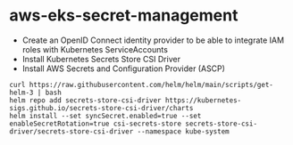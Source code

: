# aws-eks-secret-management

- Create an OpenID Connect identity provider to be able to integrate IAM roles with Kubernetes ServiceAccounts
- Install Kubernetes Secrets Store CSI Driver
- Install AWS Secrets and Configuration Provider (ASCP)

```
curl https://raw.githubusercontent.com/helm/helm/main/scripts/get-helm-3 | bash
helm repo add secrets-store-csi-driver https://kubernetes-sigs.github.io/secrets-store-csi-driver/charts
helm install --set syncSecret.enabled=true --set enableSecretRotation=true csi-secrets-store secrets-store-csi-driver/secrets-store-csi-driver --namespace kube-system 

```
